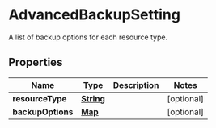 

# AdvancedBackupSetting

A list of backup options for each resource type.

## Properties

| Name | Type | Description | Notes |
|------------ | ------------- | ------------- | -------------|
|**resourceType** | [**String**](String.md) |  |  [optional] |
|**backupOptions** | [**Map**](Map.md) |  |  [optional] |




